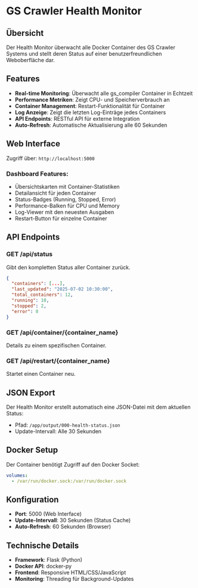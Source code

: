 # GS Crawler Health Monitor

## Übersicht

Der Health Monitor überwacht alle Docker Container des GS Crawler Systems und stellt deren Status auf einer benutzerfreundlichen Weboberfläche dar.

## Features

- **Real-time Monitoring**: Überwacht alle gs_compiler Container in Echtzeit
- **Performance Metriken**: Zeigt CPU- und Speicherverbrauch an
- **Container Management**: Restart-Funktionalität für Container
- **Log Anzeige**: Zeigt die letzten Log-Einträge jedes Containers
- **API Endpoints**: RESTful API für externe Integration
- **Auto-Refresh**: Automatische Aktualisierung alle 60 Sekunden

## Web Interface

Zugriff über: `http://localhost:5000`

### Dashboard Features:
- Übersichtskarten mit Container-Statistiken
- Detailansicht für jeden Container
- Status-Badges (Running, Stopped, Error)
- Performance-Balken für CPU und Memory
- Log-Viewer mit den neuesten Ausgaben
- Restart-Button für einzelne Container

## API Endpoints

### GET /api/status
Gibt den kompletten Status aller Container zurück.

```json
{
  "containers": [...],
  "last_updated": "2025-07-02 10:30:00",
  "total_containers": 12,
  "running": 10,
  "stopped": 2,
  "error": 0
}
```

### GET /api/container/{container_name}
Details zu einem spezifischen Container.

### GET /api/restart/{container_name}
Startet einen Container neu.

## JSON Export

Der Health Monitor erstellt automatisch eine JSON-Datei mit dem aktuellen Status:
- Pfad: `/app/output/000-health-status.json`
- Update-Intervall: Alle 30 Sekunden

## Docker Setup

Der Container benötigt Zugriff auf den Docker Socket:
```yaml
volumes:
  - /var/run/docker.sock:/var/run/docker.sock
```

## Konfiguration

- **Port**: 5000 (Web Interface)
- **Update-Intervall**: 30 Sekunden (Status Cache)
- **Auto-Refresh**: 60 Sekunden (Browser)

## Technische Details

- **Framework**: Flask (Python)
- **Docker API**: docker-py
- **Frontend**: Responsive HTML/CSS/JavaScript
- **Monitoring**: Threading für Background-Updates
